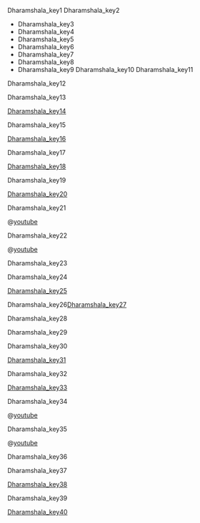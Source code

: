 Dharamshala_key1
Dharamshala_key2


- Dharamshala_key3
- Dharamshala_key4
- Dharamshala_key5
- Dharamshala_key6
- Dharamshala_key7
- Dharamshala_key8
- Dharamshala_key9
Dharamshala_key10
Dharamshala_key11


Dharamshala_key12


Dharamshala_key13


[Dharamshala_key14](https://www.loom.com/share/f8c197ea5cec47a983f817ad272aa955)


Dharamshala_key15


[Dharamshala_key16](https://www.loom.com/share/f4d63c249eab4faf98bf06e73c299c31)


Dharamshala_key17


[Dharamshala_key18](https://www.loom.com/share/57f330cefd3440e2b09660812bea6bbf)


Dharamshala_key19


[Dharamshala_key20](https://www.loom.com/share/7b8d0d9b37ef4a60b46fd5b05ba539e1)


Dharamshala_key21


@[youtube](IqMUClmN7)


Dharamshala_key22


@[youtube](dLVT1fJeWHI)

Dharamshala_key23


Dharamshala_key24


[Dharamshala_key25](https://docs.google.com/presentation/d/1pNuqtESgWuEvn1N9Httvv8Rq32GefyzO6WrLTbibY4g/edit?usp=sharing)


Dharamshala_key26[Dharamshala_key27](https://drive.google.com/file/d/1nC304hPmYxGhMCQ4elEON6KAN_cYXwh2/view?usp=sharing)




Dharamshala_key28


Dharamshala_key29


Dharamshala_key30


[Dharamshala_key31](https://www.loom.com/share/416bb6e2d52c4ca6bc9ceb67937d4517)


Dharamshala_key32


[Dharamshala_key33](https://www.loom.com/share/025b971f29fb44a6b640d247e4ff1ff3)


Dharamshala_key34


@[youtube](IqMUClmN7)

Dharamshala_key35


@[youtube](dLVT1fJeWHI)

Dharamshala_key36


Dharamshala_key37


[Dharamshala_key38](https://docs.google.com/presentation/d/1pNuqtESgWuEvn1N9Httvv8Rq32GefyzO6WrLTbibY4g/edit?usp=sharing)


Dharamshala_key39


[Dharamshala_key40](https://drive.google.com/file/d/1heRF2Gg0ProrZA0DJ-NCeGhjSyJNjI_T/view?usp=sharing)
